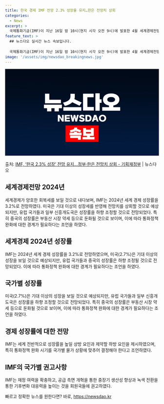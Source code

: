 ```yaml
---
title: 한국 경제 IMF 전망 2.3% 성장율 유지…한은 전망치 상회
categories:
  - News
excerpt: >
  국제통화기금(IMF)이 지난 16일 밤 10시(현지 시각 오전 9시)에 발표한 4월 세계경제전망에서 2024…
feature_text: >
  ## 뉴스다오 실시간 뉴스 속보입니다.

  국제통화기금(IMF)이 지난 16일 밤 10시(현지 시각 오전 9시)에 발표한 4월 세계경제전망에서 2024…
image: '/assets/img/newsdao_breakingnews.jpg'
---
```


![뉴스다오 속보](/assets/img/newsdao_breakingnews.jpg)

<p>출처: <a href="https://newsdao.kr/3606" rel="dofollow">IMF, ‘한국 2.3% 성장’ 전망 유지…정부·한은 전망치 상회 - 기획재정부</a> | 뉴스다오</p>

<h2 data-ke-size="size26">세계경제전망 2024년</h2>
세계경제가 양호한 회복세를 보일 것으로 내다보며, IMF는 2024년 세계 경제 성장률을 3.2%로 전망하였다. 미국은 기대 이상의 성장세를 반영해 전망치를 상회할 것으로 예상되지만, 유럽 국가들과 일부 신흥개도국은 성장률을 하향 조정할 것으로 전망되었다. 특히 중국의 성장률은 부동산 시장 약세 등으로 둔화될 것으로 보이며, 이에 따라 통화정책 완화에 대한 경계가 필요하다는 조언을 하였다. 

<h2 data-ke-size="size26">세계경제 2024년 성장률</h2>
IMF는 2024년 세계 경제 성장률을 3.2%로 전망하였으며, 미국(2.7%)은 기대 이상의 성장을 보일 것으로 예상되지만, 유럽 국가들과 중국의 성장률은 하향 조정될 것으로 전망되었다. 이에 따라 통화정책 완화에 대한 경계가 필요하다는 조언을 하였다.

<h2 data-ke-size="size26">국가별 성장률</h2>
미국(2.7%)은 기대 이상의 성장을 보일 것으로 예상되지만, 유럽 국가들과 일부 신흥개도국은 성장률을 하향 조정할 것으로 전망되었다. 특히 중국의 성장률은 부동산 시장 약세 등으로 둔화될 것으로 보이며, 이에 따라 통화정책 완화에 대한 경계가 필요하다는 조언을 하였다.

<h2 data-ke-size="size26">경제 성장률에 대한 전망</h2>
IMF는 세계 전반적으로 성장률을 높일 상방 요인과 제약할 하방 요인을 제시하였으며, 특히 통화정책 완화 시기를 국가별 물가 상황에 맞추어 결정해야 한다고 조언하였다.

<h2 data-ke-size="size26">IMF의 국가별 권고사항</h2>
IMF는 재정 여력을 확충하고, 공급 측면 개혁을 통한 중장기 생산성 향상과 녹색 전환을 통한 기후변화 대응력을 높이는 것을 회원국들에 권고하였다. 

빠르고 정확한 뉴스를 원한다면? 바로, <a href="https://newsdao.kr" rel="dofollow">https://newsdao.kr</a>


